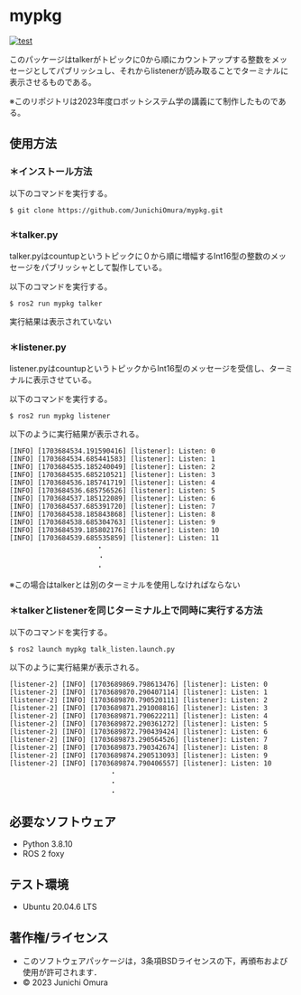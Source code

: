 # mypkg
[![test](https://github.com/JunichiOmura/mypkg/actions/workflows/test.yml/badge.svg)](https://github.com/JunichiOmura/mypkg/actions/workflows/test.yml)

このパッケージはtalkerがトピックに0から順にカウントアップする整数をメッセージとしてパブリッシュし、それからlistenerが読み取ることでターミナルに表示させるものである。

※このリポジトリは2023年度ロボットシステム学の講義にて制作したものである。

## 使用方法
### ＊インストール方法
以下のコマンドを実行する。
```
$ git clone https://github.com/JunichiOmura/mypkg.git
```

### ＊talker.py
talker.pyはcountupというトピックに０から順に増幅するInt16型の整数のメッセージをパブリッシャとして製作している。

以下のコマンドを実行する。
```
$ ros2 run mypkg talker
```
実行結果は表示されていない

### ＊listener.py
listener.pyはcountupというトピックからInt16型のメッセージを受信し、ターミナルに表示させている。

以下のコマンドを実行する。
```
$ ros2 run mypkg listener
```
以下のように実行結果が表示される。
```
[INFO] [1703684534.191590416] [listener]: Listen: 0
[INFO] [1703684534.685441583] [listener]: Listen: 1
[INFO] [1703684535.185240049] [listener]: Listen: 2
[INFO] [1703684535.685210521] [listener]: Listen: 3
[INFO] [1703684536.185741719] [listener]: Listen: 4
[INFO] [1703684536.685756526] [listener]: Listen: 5
[INFO] [1703684537.185122089] [listener]: Listen: 6
[INFO] [1703684537.685391720] [listener]: Listen: 7
[INFO] [1703684538.185843868] [listener]: Listen: 8
[INFO] [1703684538.685304763] [listener]: Listen: 9
[INFO] [1703684539.185802176] [listener]: Listen: 10
[INFO] [1703684539.685535859] [listener]: Listen: 11
　　　　　　　　　　　　　・
　　　　　　　　　　　　  ・
　　　　　　　　　　　　　・
```
※この場合はtalkerとは別のターミナルを使用しなければならない

### ＊talkerとlistenerを同じターミナル上で同時に実行する方法
以下のコマンドを実行する。
```
$ ros2 launch mypkg talk_listen.launch.py

```
以下のように実行結果が表示される。
```
[listener-2] [INFO] [1703689869.798613476] [listener]: Listen: 0
[listener-2] [INFO] [1703689870.290407114] [listener]: Listen: 1
[listener-2] [INFO] [1703689870.790520111] [listener]: Listen: 2
[listener-2] [INFO] [1703689871.291008816] [listener]: Listen: 3
[listener-2] [INFO] [1703689871.790622211] [listener]: Listen: 4
[listener-2] [INFO] [1703689872.290361272] [listener]: Listen: 5
[listener-2] [INFO] [1703689872.790439424] [listener]: Listen: 6
[listener-2] [INFO] [1703689873.290564526] [listener]: Listen: 7
[listener-2] [INFO] [1703689873.790342674] [listener]: Listen: 8
[listener-2] [INFO] [1703689874.290513093] [listener]: Listen: 9
[listener-2] [INFO] [1703689874.790406557] [listener]: Listen: 10
　　　　　　　　　　　　　　　・
　　　　　　　　　　　　　　　・
　　　　　　　　　　　　　　　・
```

## 必要なソフトウェア
* Python 3.8.10
* ROS 2  foxy

## テスト環境
* Ubuntu 20.04.6 LTS

## 著作権/ライセンス
* このソフトウェアパッケージは，3条項BSDライセンスの下，再頒布および使用が許可されます．
* © 2023 Junichi Omura


